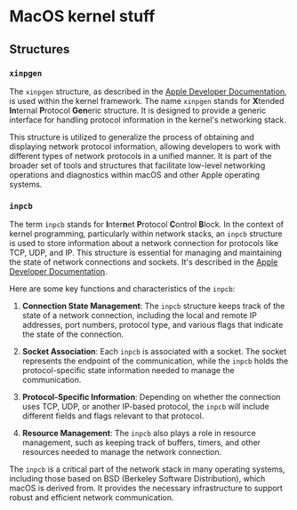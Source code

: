 # MacOS kernel stuff

## Structures

### `xinpgen`

The `xinpgen` structure, as described in the [Apple Developer Documentation](https://developer.apple.com/documentation/kernel/xinpgen), is used within the kernel framework. The name `xinpgen` stands for **X**tended **In**ternal **P**rotocol **Gen**eric structure. It is designed to provide a generic interface for handling protocol information in the kernel's networking stack.

This structure is utilized to generalize the process of obtaining and displaying network protocol information, allowing developers to work with different types of network protocols in a unified manner. It is part of the broader set of tools and structures that facilitate low-level networking operations and diagnostics within macOS and other Apple operating systems.

### `inpcb`

The term `inpcb` stands for **I**nter**n**et **P**rotocol **C**ontrol **B**lock. In the context of kernel programming, particularly within network stacks, an `inpcb` structure is used to store information about a network connection for protocols like TCP, UDP, and IP. This structure is essential for managing and maintaining the state of network connections and sockets. It's described in the [Apple Developer Documentation](https://developer.apple.com/documentation/kernel/inpcb).

Here are some key functions and characteristics of the `inpcb`:

1. **Connection State Management**: The `inpcb` structure keeps track of the state of a network connection, including the local and remote IP addresses, port numbers, protocol type, and various flags that indicate the state of the connection.

2. **Socket Association**: Each `inpcb` is associated with a socket. The socket represents the endpoint of the communication, while the `inpcb` holds the protocol-specific state information needed to manage the communication.

3. **Protocol-Specific Information**: Depending on whether the connection uses TCP, UDP, or another IP-based protocol, the `inpcb` will include different fields and flags relevant to that protocol.

4. **Resource Management**: The `inpcb` also plays a role in resource management, such as keeping track of buffers, timers, and other resources needed to manage the network connection.

The `inpcb` is a critical part of the network stack in many operating systems, including those based on BSD (Berkeley Software Distribution), which macOS is derived from. It provides the necessary infrastructure to support robust and efficient network communication.

